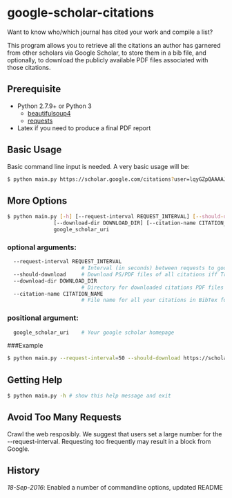 # google-scholar-citations
Want to know who/which journal has cited your work and compile a list?

This program allows you to retrieve all the citations an author has garnered from other scholars via Google Scholar, to store them in a bib file, and optionally, to download the publicly available PDF files associated with those citations.

## Prerequisite
* Python 2.7.9+ or Python 3
  - [beautifulsoup4](https://www.crummy.com/software/BeautifulSoup/bs4/doc/#installing-beautiful-soup)
  - [requests](http://requests.readthedocs.io/en/latest/user/install/#install)
* Latex if you need to produce a final PDF report


## Basic Usage
Basic command line input is needed. A very basic usage will be:

```bash
$ python main.py https://scholar.google.com/citations?user=lqyGZpQAAAAJ
```

## More Options
```bash
$ python main.py [-h] [--request-interval REQUEST_INTERVAL] [--should-download]
               [--download-dir DOWNLOAD_DIR] [--citation-name CITATION_NAME]
               google_scholar_uri
```

### optional arguments:
```bash
  --request-interval REQUEST_INTERVAL
                        # Interval (in seconds) between requests to google scholar
  --should-download     # Download PS/PDF files of all citations iff True
  --download-dir DOWNLOAD_DIR
                        # Directory for downloaded citations PDF files
  --citation-name CITATION_NAME
                        # File name for all your citations in BibTex format
```
### positional argument:
```bash
  google_scholar_uri    # Your google scholar homepage
```

###Example
```bash
$ python main.py --request-interval=50 --should-download https://scholar.google.com/citations?user=lqyGZpQAAAAJ
```

## Getting Help
```bash
$ python main.py -h # show this help message and exit
```

## Avoid Too Many Requests
Crawl the web resposibly. We suggest that users set a large number for the --request-interval. Requesting too frequently may result in a block from Google.

## History
*18-Sep-2016*: Enabled a number of commandline options, updated README
